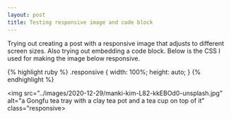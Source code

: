 ```yaml
---
layout: post
title: Testing responsive image and code block
---
```


Trying out creating a post with a responsive image that adjusts to different screen sizes. Also trying out embedding a code block.
Below is the CSS I used for making the image below responsive.

{% highlight ruby %}
.responsive {
  width: 100%;
  height: auto;
}
{% endhighlight %}

<!-- ![Test image: a Gongfu tea tray with a clay tea pot and a tea cup on top of it](../images/2020-12-29/manki-kim-L82-kkEBOd0-unsplash.jpg) -->

<img src="../images/2020-12-29/manki-kim-L82-kkEBOd0-unsplash.jpg" alt="a Gongfu tea tray with a clay tea pot and a tea cup on top of it" class="responsive>